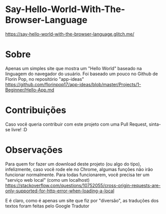 # Say-Hello-World-With-The-Browser-Language

https://say-hello-world-with-the-browser-language.glitch.me/

# Sobre
Apenas um simples site que mostra um "Hello World" baseado na linguagem do navegador do usuário. Foi baseado um pouco no Github de Florin Pop, no repositório "app-ideas"           
https://github.com/florinpop17/app-ideas/blob/master/Projects/1-Beginner/Hello-App.md


 # Contribuições
 Caso você queria contribuir com este projeto com uma Pull Request, sinta-se livre! :D


# Observações
Para quem for fazer um download deste projeto (ou algo do tipo), infelizmente, caso você rode ele no Chrome, algumas funções não irão funcionar normalmente. Para todas funcionarem, você precisa ter um "serviço web local" (como um localhost)                     
https://stackoverflow.com/questions/10752055/cross-origin-requests-are-only-supported-for-http-error-when-loading-a-local

E é claro, como é apenas um site que fiz por "diversão", as traduções dos textos foram feitas pelo Google Tradutor
